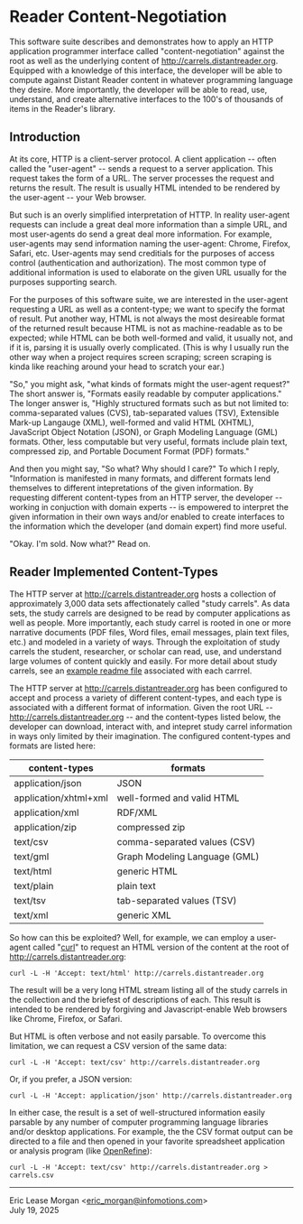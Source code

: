 

Reader Content-Negotiation
==========================

This software suite describes and demonstrates how to apply an HTTP application programmer interface called "content-negotiation" against the root as well as the underlying content of http://carrels.distantreader.org. Equipped with a knowledge of this interface, the developer will be able to compute against Distant Reader content in whatever programming language they desire. More importantly, the developer will be able to read, use, understand, and create alternative interfaces to the 100's of thousands of items in the Reader's library. 


Introduction
------------

At its core, HTTP is a client-server protocol. A client application -- often called the "user-agent" -- sends a request to a server application. This request takes the form of a URL. The server processes the request and returns the result. The result is usually HTML intended to be rendered by the user-agent -- your Web browser.

But such is an overly simplified interpretation of HTTP. In reality user-agent requests can include a great deal more information than a simple URL, and most user-agents do send a great deal more information. For example, user-agents may send information naming the user-agent: Chrome, Firefox, Safari, etc. User-agents may send creditials for the purposes of access control (authentication and authorization). The most common type of additional information is used to elaborate on the given URL usually for the purposes supporting search.

For the purposes of this software suite, we are interested in the user-agent requesting a URL as well as a content-type; we want to specify the format of result. Put another way, HTML is not always the most desireable format of the returned result because HTML is not as machine-readable as to be expected; while HTML can be both well-formed and valid, it usually not, and if it is, parsing it is usually overly complicated. (This is why I usually run the other way when a project requires screen scraping; screen scraping is kinda like reaching around your head to scratch your ear.)

"So," you might ask, "what kinds of formats might the user-agent request?" The short answer is, "Formats easily readable by computer applications." The longer answer is, "Highly structured formats such as but not limited to: comma-separated values (CVS), tab-separated values (TSV), Extensible Mark-up Langauge (XML), well-formed and valid HTML (XHTML), JavaScript Object Notation (JSON), or Graph Modeling Language (GML) formats. Other, less computable but very useful, formats include plain text, compressed zip, and Portable Document Format (PDF) formats."

And then you might say, "So what? Why should I care?" To which I reply, "Information is manifested in many formats, and different formats lend themselves to different intepretations of the given information. By requesting different content-types from an HTTP server, the developer -- working in conjuction with domain experts -- is empowered to interpret the given information in their own ways and/or enabled to create interfaces to the information which the developer (and domain expert) find more useful.

"Okay. I'm sold. Now what?" Read on.


Reader Implemented Content-Types
--------------------------------

The HTTP server at http://carrels.distantreader.org hosts a collection of approximately 3,000 data sets affectionately called "study carrels". As data sets, the study carrels are designed to be read by computer applications as well as people. More importantly, each study carrel is rooted in one or more narrative documents (PDF files, Word files, email messages, plain text files, etc.) and modeled in a variety of ways. Through the exploitation of study carrels the student, researcher, or scholar can read, use, and understand large volumes of content quickly and easily. For more detail about study carrels, see an [example readme file](./etc/readme.txt) associated with each carrrel.

The HTTP server at http://carrels.distantreader.org has been configured to accept and process a variety of different content-types, and each type is associated with a different format of information. Given the root URL -- http://carrels.distantreader.org -- and the content-types listed below, the developer can download, interact with, and intepret study carrel information in ways only limited by their imagination. The configured content-types and formats are listed here:

| content-types         | formats                       |
| --------------------- | ----------------------------- |
| application/json      | JSON                          |
| application/xhtml+xml | well-formed and valid HTML    |
| application/xml       | RDF/XML                       |
| application/zip       | compressed zip                |
| text/csv              | comma-separated values (CSV)  |
| text/gml              | Graph Modeling Language (GML) |
| text/html             | generic HTML                  |
| text/plain            | plain text                    |
| text/tsv              | tab-separated values (TSV)    |
| text/xml              | generic XML                   |

So how can this be exploited? Well, for example, we can employ a user-agent called "[curl](https://curl.se)" to request an HTML version of the content at the root of http://carrels.distantreader.org:

	curl -L -H 'Accept: text/html' http://carrels.distantreader.org

The result will be a very long HTML stream listing all of the study carrels in the collection and the briefest of descriptions of each. This result is intended to be rendered by forgiving and Javascript-enable Web browsers like Chrome, Firefox, or Safari.

But HTML is often verbose and not easily parsable. To overcome this limitation, we can request a CSV version of the same data:

	curl -L -H 'Accept: text/csv' http://carrels.distantreader.org

Or, if you prefer, a JSON version:

	curl -L -H 'Accept: application/json' http://carrels.distantreader.org

In either case, the result is a set of well-structured information easily parsable by any number of computer programming language libraries and/or desktop applications. For example, the the CSV format output can be directed to a file and then opened in your favorite spreadsheet application or analysis program (like [OpenRefine](https://openrefine.org)):

	curl -L -H 'Accept: text/csv' http://carrels.distantreader.org > carrels.csv

---
Eric Lease Morgan &lt;eric_morgan@infomotions.com&gt;  
July 19, 2025

